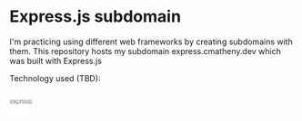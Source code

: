 # Express.js subdomain
I'm practicing using different web frameworks by creating subdomains with them. This repository hosts my subdomain express.cmatheny.dev which was built with Express.js

Technology used (TBD):
<div>
  <img src="https://github.com/devicons/devicon/blob/master/icons/express/express-original-wordmark.svg" title="Express" alt="Express" width="40" height="40"/>&nbsp;
</div>
